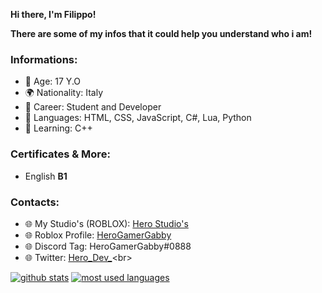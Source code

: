 **Hi there, I'm Filippo!**<br>

**There are some of my infos that it could help you understand who i am!**<br>

### Informations:

- 🎂 Age: 17 Y.O<br>
- 🌍 Nationality: Italy<br>
- 🔧 Career: Student and Developer<br>
- 📝 Languages: HTML, CSS, JavaScript, C#, Lua, Python<br>
- 📖 Learning: C++ <br>

### Certificates & More: <br>
- English **B1**

### **Contacts:**<br>
- 🌐 My Studio's (ROBLOX): [Hero Studio's](https://discord.gg/bhupYVSkyA)<br>
- 🌐 Roblox Profile: [HeroGamerGabby](https://www.roblox.com/users/113701447/profile)<br>
- 🌐 Discord Tag: HeroGamerGabby#0888<br>
- 🌐 Twitter: [Hero_Dev_](https://twitter.com/Hero_Dev_)<br>

[![github stats](https://github-readme-stats.vercel.app/api?username=itzheropvp&show_icons=true&title_color=fff&icon_color=79ff97&text_color=9f9f9f&bg_color=151515&count_private=true)](https://github.com/itzheropvp)
[![most used languages](https://github-readme-stats.vercel.app/api/top-langs/?username=itzheropvp&layout=compact&show_icons=true&title_color=fff&icon_color=79ff97&text_color=9f9f9f&bg_color=151515&count_private=true&langs_count=6)](https://github.com/itzheropvp)
